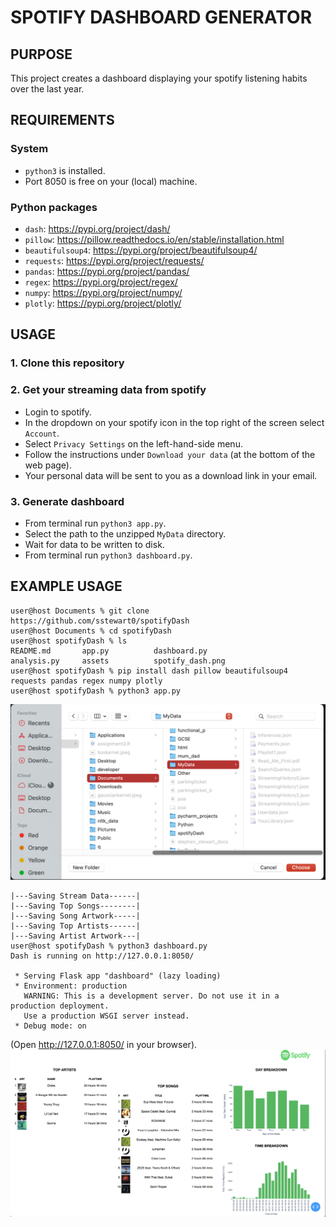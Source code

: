 # SPOTIFY DASHBOARD GENERATOR

## PURPOSE
This project creates a dashboard displaying your spotify listening habits over the last year.

## REQUIREMENTS

### System
- `python3` is installed.
- Port 8050 is free on your (local) machine.

### Python packages
- `dash`: https://pypi.org/project/dash/
- `pillow`: https://pillow.readthedocs.io/en/stable/installation.html
- `beautifulsoup4`: https://pypi.org/project/beautifulsoup4/
- `requests`: https://pypi.org/project/requests/
- `pandas`: https://pypi.org/project/pandas/
- `regex`: https://pypi.org/project/regex/
- `numpy`: https://pypi.org/project/numpy/
- `plotly`: https://pypi.org/project/plotly/

## USAGE

### 1. Clone this repository

### 2. Get your streaming data from spotify
- Login to spotify.
- In the dropdown on your spotify icon in the top right of the screen select `Account`.
- Select `Privacy Settings` on the left-hand-side menu.
- Follow the instructions under `Download your data` (at the bottom of the web page).
- Your personal data will be sent to you as a download link in your email.

### 3. Generate dashboard
- From terminal run `python3 app.py`.
- Select the path to the unzipped `MyData` directory.
- Wait for data to be written to disk.
- From terminal run `python3 dashboard.py`.

## EXAMPLE USAGE
```
user@host Documents % git clone https://github.com/sstewart0/spotifyDash
user@host Documents % cd spotifyDash
user@host spotifyDash % ls
README.md		app.py			dashboard.py
analysis.py		assets			spotify_dash.png
user@host spotifyDash % pip install dash pillow beautifulsoup4 requests pandas regex numpy plotly
user@host spotifyDash % python3 app.py
```
![Image of ChoosePath](choosePath.png)
```
|---Saving Stream Data------|
|---Saving Top Songs--------|
|---Saving Song Artwork-----|
|---Saving Top Artists------|
|---Saving Artist Artwork---|
user@host spotifyDash % python3 dashboard.py
Dash is running on http://127.0.0.1:8050/

 * Serving Flask app "dashboard" (lazy loading)
 * Environment: production
   WARNING: This is a development server. Do not use it in a production deployment.
   Use a production WSGI server instead.
 * Debug mode: on
```
(Open http://127.0.0.1:8050/ in your browser).
![Image of Dashboard](spotify_dash.png)
